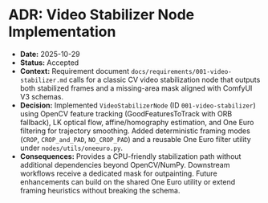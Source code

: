 # ADR: Video Stabilizer Node Implementation

- **Date:** 2025-10-29
- **Status:** Accepted
- **Context:** Requirement document `docs/requirements/001-video-stabilizer.md` calls for a classic CV video stabilization node that outputs both stabilized frames and a missing-area mask aligned with ComfyUI V3 schemas.
- **Decision:** Implemented `VideoStabilizerNode` (ID `001-video-stabilizer`) using OpenCV feature tracking (GoodFeaturesToTrack with ORB fallback), LK optical flow, affine/homography estimation, and One Euro filtering for trajectory smoothing. Added deterministic framing modes (`CROP`, `CROP_and_PAD`, `NO_CROP_PAD`) and a reusable One Euro filter utility under `nodes/utils/oneeuro.py`.
- **Consequences:** Provides a CPU-friendly stabilization path without additional dependencies beyond OpenCV/NumPy. Downstream workflows receive a dedicated mask for outpainting. Future enhancements can build on the shared One Euro utility or extend framing heuristics without breaking the schema.

